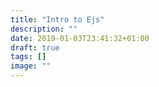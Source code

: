 ```yaml
---
title: "Intro to Ejs"
description: ""
date: 2019-01-03T23:41:32+01:00
draft: true
tags: []
image: ""
---
```


